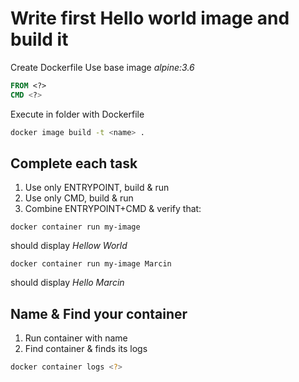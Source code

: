 # Write first Hello world image and build it

Create Dockerfile
Use base image *alpine:3.6*


```Dockerfile
FROM <?>
CMD <?>
```

Execute in folder with Dockerfile
```sh
docker image build -t <name> .
```

## Complete each task

1. Use only ENTRYPOINT, build & run
2. Use only CMD, build & run
3. Combine ENTRYPOINT+CMD & verify that:


```
docker container run my-image
```
should display *Hellow World*


```
docker container run my-image Marcin
```
should display *Hello Marcin*

## Name & Find your container

1. Run container with name
2. Find container & finds its logs

```sh
docker container logs <?>
```